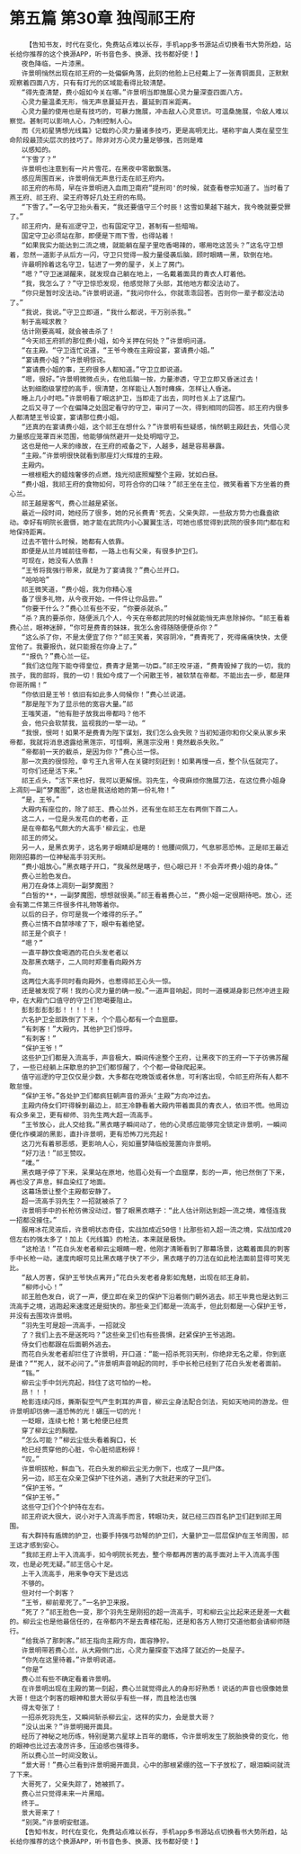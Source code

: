 # 第五篇 第30章 独闯祁王府
        【告知书友，时代在变化，免费站点难以长存，手机app多书源站点切换看书大势所趋，站长给你推荐的这个换源APP，听书音色多、换源、找书都好使！】
       夜色降临，一片漆黑。
       许景明悄然出现在祁王府的一处偏僻角落，此刻的他脸上已经戴上了一张青铜面具，正默默观察着四面八方，只有有灯光的区域能看得比较清楚。
       “得先查清楚，费小姐如今关在哪。”许景明当即施展心灵力量深查四面八方。
       心灵力量温柔无形，悄无声息蔓延开去，蔓延到百米距离。
       心灵力量的使用也是有技巧的，可暴力施展，冲击敌人心灵意识。可温桑施展，令敌人难以察觉。甚制可以影响人心，乃制控制人心。
       而《元初星猜想光线篇》记载的心灵力量诸多技巧，更是高明无比，堪称宇亩人类在星空生命阶段最顶尖层次的技巧了。除非对方心灵力量足够强，否则是难
       以感知的。
       “下雪了？”
       许景明也注意到有一片片雪花，在黑夜中零散飘落。
       感应周围百米，许景明俏无声息行走在祁王府内。
       祁王府的布局，早在许景明进入血雨卫南府“提刑司'的时候，就查看卷宗知道了。当时看了燕王府、祁王府、梁王府等好几处王府的布局。
       “下雪了。”一名守卫抬头看天，“我还要值守三个时辰！这雪如果越下越大，我今晚就要受罪了。”
       祁王府内，是有巡逻守卫，也有国定守卫，甚制有一些暗哨。
       国定守卫必须站在那，即便是下雨下雪，也得站着！
       “如果我实力能达到二流之境，就能躺在屋子里吃香喝辣的，哪用吃这苦头？”这名守卫想着，忽然一道影子从后方一闪，守卫只觉得一股力量侵袭后脑，顾时眼睛一黑，软倒在地。
       许最明拎着这名守卫，钻进了一旁的屋子，关上了房门。
       “嗯？”守卫迷湖醒来，就发现自己躺在地上，一名戴着面具的青衣人盯着他。
       “我，我怎么了？”守卫惊恐发现，他感觉除了头部，其他地方都没法动了。
       “你只是暂时没法动。”许景明说道，“我问你什么，你就乖乖回答。否则你一辈子都没法动了。”
       “我说，我说。”守卫立即道，“我什么都说，干万别杀我。”
       制于高喊求教？
       估计刚要高喊，就会被击杀了！
       “今天祁王府抓的那位费小姐，如今关押在何处？”许景明问道。
       “在主殿。“守卫连忙说道，“王爷今晚在主殿设宴，宴请费小姐。”
       “宴请费小姐？”许景明惊诧。
       “宴请费小姐的事，王府很多人都知道。”守卫立即说道。
       “嗯，很好。”许景明微微点头，在他后脑一按，力量渗透，守卫立即又昏迷过去！
       达到细胞级掌控的高手，很清楚，怎样能让人暂时瘫痪，怎样让人昏迷。
       睡上几小时吧。”许景明看了眼这护卫，当即走了出去，同时也关上了这屋门。
       之后又寻了一个在偏降之处固定看守的守卫，审问了一次，得到相同的回答。祁王府内很多人都清楚王爷设宴，宴请那位费小姐。
       “还真的在宴请费小姐，这个祁王在想什么？”许景明有些疑感，悄然朝主殿赶去，凭借心灵力量感应笼罩百米范围，他能够俏然避开一处处明暗守卫。
       这也是他一人来的缘故，在王府的戒备之下，人越多，越是容易暴露。
       “主殿。”许景明很快就看到那座灯火辉煌的主殿。
       主殿内。
       一根根粗大的蜡烛奢侈的点燃，烛光彻底照耀整个主殿，犹如白昼。
       “费小姐，我祁王府的食物如何，可符合你的口味？”祁王坐在主位，微笑看着下方坐着的费心兰。
       祁王越是客气，费心兰越是紧张。
       最近一段时间，她经历了很多，她的兄长费青'死去，父亲失踪，一些敌方势力也蠢盍欲动。幸好有明院长震慑，她才能在武院内小心翼翼生活，可她也感觉得到武院的很多同门都在和地保持距离。
       过去不管什么时候，她都有人依靠。
       即便是从兰月城前往帝都，一路上也有父亲，有很多护卫们。
       可现在，她没有人依靠！
       “王爷将我强行带来，就是为了宴请我？”费心兰开口。
       “哈哈哈”
       祁王微笑道，“费小姐，我为你精心准
       备了很多礼物，从今夜开始，一件件让你品尝。”
       “你要干什么？”费心兰有些不安，“你要杀就杀。”
       “杀？真的要杀你，随便派几个人，今天在帝都武院的时候就能悄无声息除掉你。“祁王看着费心兰，眼神迷醉，“你可是费青的妹妹，我怎么舍得随随便便杀你？”
       “这么杀了你，不是太便宜了你？“祁王笑着，笑容阴冷，“费青死了，死得痛痛快快，太便宜他了。我要报仇，就只能报在你身上了。”
       “"报仇？”费心兰一征。
       “我们这位陛下能夺得皇位，费青才是第一功臣。”祁王咬牙道，“费青毁掉了我的一切，我的孩子，我的部将，我的一切！我如今成了一个闲散王爷，被软禁在帝都，不能出去一步，都是拜你哥所赐！”
       “你依旧是王爷！依旧有如此多人伺候你！”费心兰说道。
       “那是陛下为了显示他的宽容大量。”祁
       王嗤笑道，“他有胆子放我出帝都吗？他不
       会，他只会软禁我，监视我的一举一动。“
       “我恨，恨呵！如果不是费青为陛下谋划，我们怎么会失败？当初知道你和你父亲从家乡来帝都，我就将消息透露给黑莲宗，可惜啊，黑莲宗没用！竟然截杀失败。”
       “帝都前一天的截杀，是因为你？”费心兰一惊。
       那一次真的很惊险，幸亏王九言带人在关键时刻赶到！如果再慢一点，整个队伍就完了。
       可你们还是活下来。”
       祁王点头，“活下来也好，我可以更解恨。羽先生，今夜麻烦你施展刀法，在这位费小姐身上凋刻一副“梦魔图”，这也是我送给她的第一份礼物！”
       “是，王爷。”
       大殿内有座位的，除了祁王、费心兰外，还有坐在祁王左右两侧下首二人。
       这二人，一位是头发花白的老者，正
       是在帝都名气颇大的大高手'柳云尘，也是
       祁王的师父。
       另一人，是黑衣男子，这名男子眼睛却是瞎的！他腰间佩刀，气息邪恶恐怖。正是祁王最近刚刚招募的一位神秘高手羽天刑。
       “费小姐放心。”黑衣瞎子开口，“我虽然是瞎子，但心眼已开！不会弄坏费小姐的身体。”
       费心兰脸色发白。
       用刀在身体上凋刻一副梦魔图？
       “白皙的**，一副梦魔图，想想就很美。”祁王看着费心兰，“费小姐一定很期待吧。放心，还会有第二件第三件很多件礼物等着你。
       以后的日子，你可是我一个难得的乐子。”
       费心兰情不自禁哆嗦了下，眼中有着绝望。
       祁王是个疯子！
       “嗯？”
       一直平静饮食喝酒的花白头发老者以
       及那黑衣瞎子，二人同时郑重看向殿外方
       向。
       这两位大高手同时看向殿外，也惹得祁王心头一惊。
       还是被发现了啊！我的心灵力量的确一般。”一道声音响起，同时一道模湖身影已然冲进主殿中，在大殿门口值守的守卫们怒喝要阻止。
       彭彭彭彭彭彭！！！！！！
       六名护卫全部跌倒了下来，个个眉心都有一个血窟靡。
       “有刺客！”大殿内，其他护卫们惊呼。
       “有刺客！”
       “保护王爷！”
       这些护卫们都是入流高手，声音极大，瞬间传途整个王府，让黑夜下的王府一下子彷佛苏醒了，一些已经躺上床歇息的护卫们都惊醒了，个个都一骨碌爬起来。
       值守巡逻的守卫仅仅是少数，大多都在吃晚饭或者休息，可利客出现，令祁王府所有人都不敢怠慢。
       “保护王爷。”各处护卫们都疯狂朝声音的源头‘主殿”方向冲过去。
       主殿内侍女们吓得躲到最边上，祁王冷静看着大殿内带着面具的青衣人，依旧不慌。他周边有众多亲卫，更有柳师、羽先生两大超一流高手。
       “王爷放心，此人交给我。”黑衣瞎子瞬间动了，他的心灵感应能够完全锁定许景明，一瞬间便化作模湖的黑影，直扑许景明，更有恐怖刀光亮起！
       这刀光有着邪恶感，更影响人心，宛如噩梦降临般笼置向许景明。
       “好刀法！”祁王赞叹。
       “噗。”
       黑衣瞎子停了下来，呆果站在原地，他眉心处有一个血窟摩，彭的一声，他已然倒了下来，再也没了声息，鲜血染红了地面。
       这幕场景让整个主殿都安静了。
       超一流高手羽先生？一招就被杀了？
       许景明手中的长枪彷佛没动过，瞥了眼黑衣瞎子：“此人估计刚达到超一流之境，难怪连我一招都没接住。”
       服用冰花灵液后，许景明状态奇佳，实战加成近50倍！比那些初入超一流之境，实战加成20倍左右的强太多了！加上《光线篇》的枪法，本来就是极快。
       “这枪法！”花白头发老者柳云尘眼睛一瞪，他刚才清晰看到了那幕场景，这戴着面具的刺客手中长枪一动，速度肉眼可见比黑衣瞎子快了不少，黑衣瞎子的刀法在如此枪法面前显得可笑无比。
       “敌人厉害，保护王爷快点离开」”花白头发老者身影如鬼魅，出现在祁王身前。
       “柳师小心！”
       祁王脸色发白，说了一声，便立即在亲卫的保护下沿着侧门朝外逃去。祁王毕竟也是达到三流高手之境，逃跑起来速度还是挺快的。那些亲卫们都是一流高手，但此刻都是一心保护王爷，并没有去围攻许景明。
       “羽先生可是超一流高手，一招就没
       了？我们上去不是送死吗？”这些亲卫们也有些畏惧，赶紧保护王爷逃跑。
       侍女们也都跟在后面朝外逃去。
       而花白头发老者却拦住了许景明，开口道：“能一招杀死羽天刑，你绝非无名之辈，你到底是谁？““死人，就不必问了。”许景明声音响起的同时，手中长枪已经到了花白头发老者面前。
       “铛。”
       柳云尘手中剑光亮起，挡住了这可怕的一枪。
       昂！！！
       枪影连续闪烁，撕斯裂空气产生刺耳的声音，柳云尘身法配合剑法，宛如天地间的游龙。但许景明却彷佛一道恐怖的光！碾压一切的光！
       一眨眼，连续七枪！第七枪便已经贯
       穿了柳云尘的胸膛。
       “怎么可能？”柳云尘低头看着胸口，长
       枪已经贯穿他的心脏，令心脏彻底粉碎！
       “叹。”
       许景明拔枪，鲜血飞，花白头发的柳云尘无力倒下，也成了一具尸体。
       另一边，祁王在众亲卫保护下往外逃，遇到了大批赶来的守卫们。
       “保护王爷。“
       “保护王爷。”
       这些守卫们个个护持在左右。
       祁王府说大很大，说小对于入流高手而言，转眼功夫，就已经三四百名护卫们赶到祁王周围。
       有大群持有盾牌的护卫，也要手持强弓劲弩的护卫们，大量护卫一层层保护在王爷周围，祁王这才感到安心。
       “我祁王府上干入流高手，如今明院长死去，整个帝都再厉害的高手面对上干入流高手围攻，也是必死无疑。”祁王信心十足。
       上干入流高手，用来争夺天下是远远
       不够的。
       但对付一个刺客？
       “王爷，柳前辈死了。”一名护卫来报。
       “死了？”祁王脸色一变，那个羽先生是刚招的超一流高手，可和柳云尘比起来还是差一大截的。柳云尘也是他最信任的，在帝都内不是去青楼花船，还是和各方人物打交道他都会请柳师随行。
       “给我杀了那刺客。”祁王指向主殿方向，面容狰狞。
       许景明带若费心兰，从大殿侧门出，心灵力量探查下选择了就近的一处屋子。
       “你先在这里待着。”许景明说道。
       “你是”
       费心兰有些不确定看着许景明。
       在许景明出现在主殿的第一刻起，费心兰就觉得此人的身形好熟悉！说话的声音也很像她景大哥！但这个刺客的眼神和景大哥似乎有些一样，而且枪法也强
       得太夸张了！
       一招杀死羽先生，又瞬间斩杀柳云尘，这样的实力，会是景大哥？
       “没认出来？”许景明揭开面具。
       经历了神秘之地历练，特别是第六星球上百年的磨练，令许景明发生了脱胎换骨的变化，他的眼神也比过去凌厉许多，压迫感也强得多。
       所以费心兰一时间没敢认。
       “景大哥！”费心兰看到许景明揭开面具，心中的那根紧绷的弦一下子放松了，眼泪瞬间就流了下来。
       大哥死了，父亲失踪了，她被抓了。
       费心兰只觉得未来一片黑暗。
       终于…
       景大哥来了！
       “别哭。”许景明安慰道。
       【告知书友，时代在变化，免费站点难以长存，手机app多书源站点切换看书大势所趋，站长给你推荐的这个换源APP，听书音色多、换源、找书都好使！】